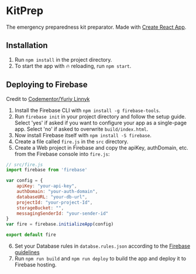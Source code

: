# KitPrep
The emergency preparedness kit preparator. Made with [Create React App](https://github.com/facebook/create-react-app).

## Installation
1. Run `npm install` in the project directory.
2. To start the app with :fire: reloading, run `npm start`.

## Deploying to Firebase
Credit to [Codementor/Yuriy Linnyk](https://www.codementor.io/yurio/all-you-need-is-react-firebase-4v7g9p4kf)
1. Install the Firebase CLI with `npm install -g firebase-tools`.
2. Run `firebase init` in your project directory and follow the setup guide. Select 'yes' if asked if you want to configure your app as a single-page app. Select 'no' if asked to overwrite `build/index.html`.
3. Now install Firebase itself with `npm install -S firebase`.
4. Create a file called `fire.js` in the `src` directory.
5. Create a Web project in Firebase and copy the apiKey, authDomain, etc. from the Firebase console into `fire.js`:
```javascript
// src/fire.js
import firebase from 'firebase'

var config = {
    apiKey: "your-api-key",
    authDomain: "your-auth-domain",
    databaseURL: "your-db-url",
    projectId: "your-project-Id",
    storageBucket: "",
    messagingSenderId: "your-sender-id"
}
var fire = firebase.initializeApp(config)

export default fire
```
6. Set your Database rules in `databse.rules.json` according to the [Firebase guidelines](https://firebase.google.com/docs/database/security/)
7. Run `npm run build` and `npm run deploy` to build the app and deploy it to Firebase hosting.
